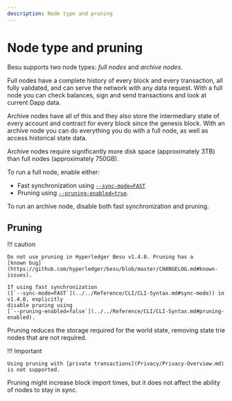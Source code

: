 ```yaml
---
description: Node type and pruning
---
```


# Node type and pruning

Besu supports two node types: _full nodes_ and _archive nodes_.

Full nodes have a complete history of every block and every transaction, all fully validated, and
can serve the network with any data request. With a full node you can check balances, sign and send
transactions and look at current Dapp data.

Archive nodes have all of this and they also store the intermediary state of every account and
contract for every block since the genesis block. With an archive node you can do everything you
do with a full node, as well as access historical state data.

Archive nodes require significantly more disk space (approximately 3TB) than full nodes
(approximately 750GB).

To run a full node, enable either:

* Fast synchronization using [`--sync-mode=FAST`](../../Reference/CLI/CLI-Syntax.md#sync-mode)
* Pruning using
  [`--pruning-enabled=true`](../../Reference/CLI/CLI-Syntax.md#pruning-enabled).

To run an archive node, disable both fast synchronization and pruning.

## Pruning

!!! caution

    Do not use pruning in Hyperledger Besu v1.4.0. Pruning has a
    [known bug](https://github.com/hyperledger/besu/blob/master/CHANGELOG.md#known-issues).

    If using fast synchronization
    ([`--sync-mode=FAST`](../../Reference/CLI/CLI-Syntax.md#sync-mode)) in v1.4.0, explicitly
    disable pruning using
    [`--pruning-enabled=false`](../../Reference/CLI/CLI-Syntax.md#pruning-enabled).

Pruning reduces the storage required for the world state, removing state trie nodes that are not
required.

!!! Important

    Using pruning with [private transactions](Privacy/Privacy-Overview.md) is not supported.

Pruning might increase block import times, but it does not affect the ability of nodes to stay in
sync.
